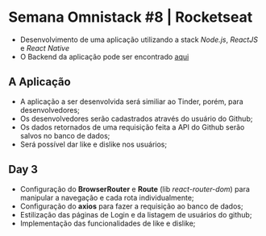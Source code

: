 # Semana Omnistack #8 | Rocketseat
 - Desenvolvimento de uma aplicação utilizando a stack *Node.js*, *ReactJS* e *React Native*
 - O Backend da aplicação pode ser encontrado <a href="https://github.com/AugustoMarcelo/tindev">aqui</a>

## A Aplicação
 - A aplicação a ser desenvolvida será similiar ao Tinder, porém, para desenvolvedores;
 - Os desenvolvedores serão cadastrados através do usuário do Github;
 - Os dados retornados de uma requisição feita a API do Github serão salvos no banco de dados;
 - Será possível dar like e dislike nos usuários;

## Day 3
  - Configuração do **BrowserRouter** e **Route** (lib *react-router-dom*) para manipular a navegação e cada rota individualmente;
  - Configuração do **axios** para fazer a requisição ao banco de dados;
  - Estilização das páginas de Login e da listagem de usuários do github;
  - Implementação das funcionalidades de like e dislike;